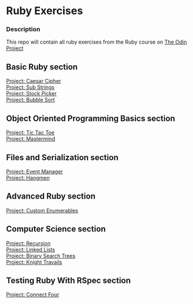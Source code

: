# Ruby Exercises

### Description
This repo will contain all ruby exercises from the Ruby course on <a href="https://www.theodinproject.com/paths/full-stack-ruby-on-rails/courses/ruby" target="_blank">The Odin Project</a>

## Basic Ruby section
<a href="https://www.theodinproject.com/lessons/ruby-caesar-cipher" target="_blank">Project: Caesar Cipher</a>  
<a href="https://www.theodinproject.com/lessons/ruby-sub-strings" target="_blank">Project: Sub Strings</a>  
<a href="https://www.theodinproject.com/lessons/ruby-stock-picker" target="_blank">Project: Stock Picker</a>  
<a href="https://www.theodinproject.com/lessons/ruby-bubble-sort" target="_blank">Project: Bubble Sort</a>  

## Object Oriented Programming Basics section
<a href="https://www.theodinproject.com/lessons/ruby-tic-tac-toe" target="_blank">Project: Tic Tac Toe</a>  
<a href="https://www.theodinproject.com/lessons/ruby-mastermind" target="_blank">Project: Mastermind</a>  

## Files and Serialization section
<a href="https://www.theodinproject.com/lessons/ruby-event-manager" target="_blank">Project: Event Manager</a>  
<a href="https://www.theodinproject.com/lessons/ruby-hangman" target="_blank">Project: Hangmen</a>

## Advanced Ruby section
<a href="https://www.theodinproject.com/lessons/ruby-custom-enumerables" target="_blank">Project: Custom Enumerables</a>

## Computer Science section 
<a href="https://www.theodinproject.com/lessons/ruby-recursion" target="_blank">Project: Recursion</a>  
<a href="https://www.theodinproject.com/lessons/ruby-linked-lists" target="_blank">Project: Linked Lists</a>  
<a href="https://www.theodinproject.com/lessons/ruby-binary-search-trees" target="_blank">Project: Binary Search Trees</a>  
<a href="https://www.theodinproject.com/lessons/ruby-knights-travails" target="_blank">Project: Knight Travails</a>

## Testing Ruby With RSpec section
<a href="https://www.theodinproject.com/lessons/ruby-connect-four" target="_blank">Project: Connect Four</a>